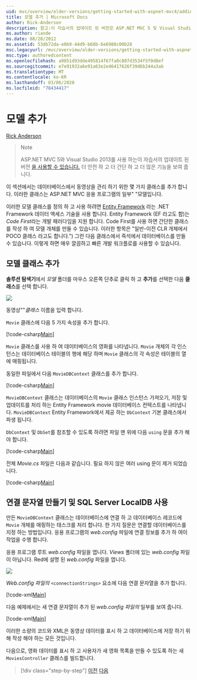 ```yaml
---
uid: mvc/overview/older-versions/getting-started-with-aspnet-mvc4/adding-a-model
title: 모델 추가 | Microsoft Docs
author: Rick-Anderson
description: 참고:이 자습서의 업데이트 된 버전은 ASP.NET MVC 5 및 Visual Studio 2013를 사용 하는 여기에서 사용할 수 있습니다. 보다 안전 하 고, 보다 간단 하 고 데모를 수행 하는 것이 더 간단 합니다.
ms.author: riande
ms.date: 08/28/2012
ms.assetid: 53db72da-e0b9-44d9-b60b-6e6988c00b28
msc.legacyurl: /mvc/overview/older-versions/getting-started-with-aspnet-mvc4/adding-a-model
msc.type: authoredcontent
ms.openlocfilehash: a9851d93dde495814f67fa0c807d3534f5f0d8ef
ms.sourcegitcommit: e7e91932a6e91a63e2e46417626f39d6b244a3ab
ms.translationtype: MT
ms.contentlocale: ko-KR
ms.lasthandoff: 03/06/2020
ms.locfileid: "78434417"
---
```

# <a name="adding-a-model"></a>모델 추가

[Rick Anderson](https://twitter.com/RickAndMSFT)

> > [!NOTE]
> > ASP.NET MVC 5와 Visual Studio 2013를 사용 하는이 자습서의 업데이트 된 버전 [을 사용할 수 있습니다.](../../getting-started/introduction/getting-started.md) 더 안전 하 고 더 간단 하 고 더 많은 기능을 보여 줍니다.

이 섹션에서는 데이터베이스에서 동영상을 관리 하기 위한 몇 가지 클래스를 추가 합니다. 이러한 클래스는 ASP.NET MVC 응용 프로그램의 일부&quot; &quot;모델입니다.

이러한 모델 클래스를 정의 하 고 사용 하려면 [Entity Framework](https://msdn.microsoft.com/library/bb399572(VS.110).aspx) 라는 .NET Framework 데이터 액세스 기술을 사용 합니다. Entity Framework (EF 라고도 함)는 *Code First*라는 개발 패러다임을 지원 합니다. Code First를 사용 하면 간단한 클래스를 작성 하 여 모델 개체를 만들 수 있습니다. 이러한 항목은 &quot;일반-이전 CLR 개체에서 POCO 클래스 라고도 합니다.&quot;) 그런 다음 클래스에서 즉석에서 데이터베이스를 만들 수 있습니다. 이렇게 하면 매우 깔끔하고 빠른 개발 워크플로를 사용할 수 있습니다.

## <a name="adding-model-classes"></a>모델 클래스 추가

**솔루션 탐색기**에서 *모델* 폴더를 마우스 오른쪽 단추로 클릭 하 고 **추가**를 선택한 다음 **클래스**를 선택 합니다.

![](adding-a-model/_static/image1.png)

동영상&quot;&quot;*클래스* 이름을 입력 합니다.

`Movie` 클래스에 다음 5 가지 속성을 추가 합니다.

[!code-csharp[Main](adding-a-model/samples/sample1.cs)]

`Movie` 클래스를 사용 하 여 데이터베이스의 영화를 나타냅니다. `Movie` 개체의 각 인스턴스는 데이터베이스 테이블의 행에 해당 하며 `Movie` 클래스의 각 속성은 테이블의 열에 매핑됩니다.

동일한 파일에서 다음 `MovieDBContext` 클래스를 추가 합니다.

[!code-csharp[Main](adding-a-model/samples/sample2.cs)]

`MovieDBContext` 클래스는 데이터베이스의 `Movie` 클래스 인스턴스 가져오기, 저장 및 업데이트를 처리 하는 Entity Framework movie 데이터베이스 컨텍스트를 나타냅니다. `MovieDBContext` Entity Framework에서 제공 하는 `DbContext` 기본 클래스에서 파생 됩니다.

`DbContext` 및 `DbSet`를 참조할 수 있도록 하려면 파일 맨 위에 다음 `using` 문을 추가 해야 합니다.

[!code-csharp[Main](adding-a-model/samples/sample3.cs)]

전체 *Movie.cs* 파일은 다음과 같습니다. 필요 하지 않은 여러 using 문이 제거 되었습니다.

[!code-csharp[Main](adding-a-model/samples/sample4.cs)]

## <a name="creating-a-connection-string-and-working-with-sql-server-localdb"></a>연결 문자열 만들기 및 SQL Server LocalDB 사용

만든 `MovieDBContext` 클래스는 데이터베이스에 연결 하 고 데이터베이스 레코드에 `Movie` 개체를 매핑하는 태스크를 처리 합니다. 한 가지 질문은 연결할 데이터베이스를 지정 하는 방법입니다. 응용 프로그램의 *web.config* 파일에 연결 정보를 추가 하 여이 작업을 수행 합니다.

응용 프로그램 루트 *web.config* 파일을 엽니다. *Views* 폴더에 있는 *web.config* 파일이 아닙니다. Red에 설명 된 *web.config* 파일을 엽니다.

![](adding-a-model/_static/image2.png)

*Web.config 파일의* `<connectionStrings>` 요소에 다음 연결 문자열을 추가 합니다.

[!code-xml[Main](adding-a-model/samples/sample5.xml)]

다음 예제에서는 새 연결 문자열이 추가 된 *web.config 파일의* 일부를 보여 줍니다.

[!code-xml[Main](adding-a-model/samples/sample6.xml?highlight=6-9)]

이러한 소량의 코드와 XML은 동영상 데이터를 표시 하 고 데이터베이스에 저장 하기 위해 작성 해야 하는 모든 것입니다.

다음으로, 영화 데이터를 표시 하 고 사용자가 새 영화 목록을 만들 수 있도록 하는 새 `MoviesController` 클래스를 빌드합니다.

> [!div class="step-by-step"]
> [이전](adding-a-view.md)
> [다음](accessing-your-models-data-from-a-controller.md)
